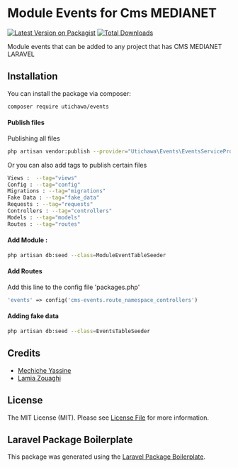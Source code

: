 # Module Events for Cms MEDIANET

[![Latest Version on Packagist](https://img.shields.io/packagist/v/utichawa/events.svg?style=flat-square)](https://packagist.org/packages/utichawa/events)
[![Total Downloads](https://img.shields.io/packagist/dt/utichawa/events.svg?style=flat-square)](https://packagist.org/packages/utichawa/events)

Module events that can be added to any project that has CMS MEDIANET LARAVEL

## Installation

You can install the package via composer:

```bash
composer require utichawa/events
```
#### Publish files
Publishing all files
```bash
php artisan vendor:publish --provider="Utichawa\Events\EventsServiceProvider"
```
Or you can also add tags to publish certain files
```bash
Views :  --tag="views"
Config : --tag="config"
Migrations : --tag="migrations"
Fake Data : --tag="fake_data"
Requests : --tag="requests"
Controllers : --tag="controllers"
Models : --tag="models"
Routes : --tag="routes"
```


#### Add Module :

``` bash
php artisan db:seed --class=ModuleEventTableSeeder
```

#### Add Routes
Add this line to the config file 'packages.php'
```php
'events' => config('cms-events.route_namespace_controllers')
```

#### Adding fake data

``` bash
php artisan db:seed --class=EventsTableSeeder
```

## Credits

- [Mechiche Yassine](https://github.com/utichawa)
- [Lamia Zouaghi](https://github.com/lamiazouaghi)

## License

The MIT License (MIT). Please see [License File](LICENSE.md) for more information.

## Laravel Package Boilerplate

This package was generated using the [Laravel Package Boilerplate](https://laravelpackageboilerplate.com).